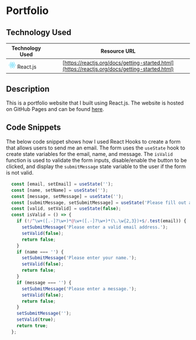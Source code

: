 # Portfolio

## Technology Used 

| Technology Used         | Resource URL           | 
| ------------- |:-------------:| 
| <img src="assets/react-logo.png" alt="react" width="20"/> React.js    | [https://reactjs.org/docs/getting-started.html](https://reactjs.org/docs/getting-started.html) |
## Description 

This is a portfolio website that I built using React.js. The website is hosted on GitHub Pages and can be found [here](https://mccoydidericksen.github.io/portfolio/).

## Code Snippets
The below code snippet shows how I used React Hooks to create a form that allows users to send me an email. The form uses the `useState` hook to create state variables for the email, name, and message. The `isValid` function is used to validate the form inputs, disable/enable the button to be clicked, and display the `submitMessage` state variable to the user if the form is not valid.

```javascript
  const [email, setEmail] = useState('');
  const [name, setName] = useState('');
  const [message, setMessage] = useState('');
  const [submitMessage, setSubmitMessage] = useState('Please fill out all fields.');
  const [valid, setValid] = useState(false);
  const isValid = () => {
    if (!/^\w+([.-]?\w+)*@\w+([.-]?\w+)*(\.\w{2,3})+$/.test(email)) {
      setSubmitMessage('Please enter a valid email address.');
      setValid(false);
      return false;
    }
    if (name === '') {
      setSubmitMessage('Please enter your name.');
      setValid(false);
      return false;
    }
    if (message === '') {
      setSubmitMessage('Please enter a message.');
      setValid(false);
      return false;
    }
    setSubmitMessage('');
    setValid(true);
    return true;
  };
```